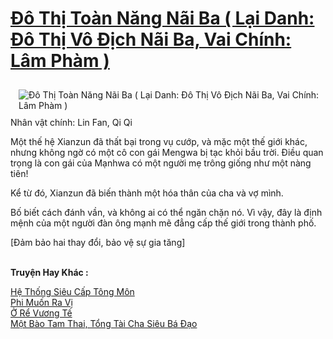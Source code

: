 <a href="https://truyentiki.com/do-thi-toan-nang-nai-ba-lai-danh-do-thi-vo-dich-nai-ba-vai-chinh-lam-pham.31703/" title="Đô Thị Toàn Năng Nãi Ba ( Lại Danh: Đô Thị Vô Địch Nãi Ba, Vai Chính: Lâm Phàm )"><h1>Đô Thị Toàn Năng Nãi Ba ( Lại Danh: Đô Thị Vô Địch Nãi Ba, Vai Chính: Lâm Phàm )</h1></a><div style="display:table"><img align="right" style="float: left; padding: 10px;" src="https://truyentiki.com/a/img/str/src/31703.jpg" alt="Đô Thị Toàn Năng Nãi Ba ( Lại Danh: Đô Thị Vô Địch Nãi Ba, Vai Chính: Lâm Phàm )">Nhân vật chính: Lin Fan, Qi Qi <p></p> Một thế hệ Xianzun đã thất bại trong vụ cướp, và mặc một thế giới khác, nhưng không ngờ có một cô con gái Mengwa bị tạc khỏi bầu trời. Điều quan trọng là con gái của Mạnhwa có một người mẹ trông giống như một nàng tiên! <p></p> Kể từ đó, Xianzun đã biến thành một hóa thân của cha và vợ mình. <p></p> Bố biết cách đánh vần, và không ai có thể ngăn chặn nó. Vì vậy, đây là định mệnh của một người đàn ông mạnh mẽ đẳng cấp thế giới trong thành phố. <p></p> [Đảm bảo hai thay đổi, bảo vệ sự gia tăng]</div><p><br><b>Truyện Hay Khác :</b></p><a href="https://truyentiki.com/he-thong-sieu-cap-tong-mon.31702/" alt="Hệ Thống Siêu Cấp Tông Môn">Hệ Thống Siêu Cấp Tông Môn</a><br/><a href="https://github.com/nownovels/top500/tree/master/truyenhay/33861/" alt="Phi Muốn Ra Vị">Phi Muốn Ra Vị</a><br/><a href="https://github.com/nownovels/top500/tree/master/truyenhay/33692/" alt="Ở Rể Vương Tế">Ở Rể Vương Tế</a><br/><a href="https://github.com/nownovels/top500/tree/master/truyenhay/33822/" alt="Một Bào Tam Thai, Tổng Tài Cha Siêu Bá Đạo">Một Bào Tam Thai, Tổng Tài Cha Siêu Bá Đạo</a><br/>